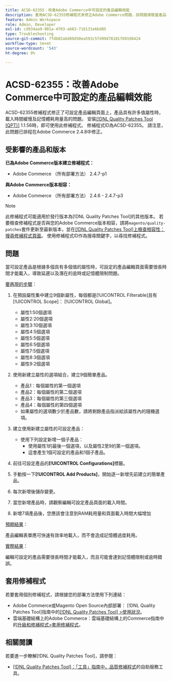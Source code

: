 ```yaml
---
title: ACSD-62355：改善Adobe Commerce中可設定的產品編輯效能
description: 套用ACSD-62355修補程式來修正Adobe Commerce問題，該問題導致當產品根據具有許多值的許多屬性時，可設定的產品編輯頁面載入緩慢。
feature: Admin Workspace
role: Admin, Developer
exl-id: cd934aa9-901a-4f03-ab83-716131e6bd85
type: Troubleshooting
source-git-commit: 7fdb02a6d89d50ea593c5fd99d78101f89198424
workflow-type: tm+mt
source-wordcount: '543'
ht-degree: 0%

---
```


# ACSD-62355：改善Adobe Commerce中可設定的產品編輯效能

ACSD-62355修補程式修正了可設定產品編輯頁面上，產品具有許多值屬性時，載入時間緩慢及記憶體耗用量高的問題。 安裝[[!DNL Quality Patches Tool (QPT)]](/help/tools/quality-patches-tool/quality-patches-tool-to-self-serve-quality-patches.md) 1.1.56時，即可使用此修補程式。 修補程式ID為ACSD-62355。 請注意，此問題已排程在Adobe Commerce 2.4.8中修正。

## 受影響的產品和版本

**已為Adobe Commerce版本建立修補程式：**

* Adobe Commerce （所有部署方法） 2.4.7-p1

**與Adobe Commerce版本相容：**

* Adobe Commerce （所有部署方法） 2.4.6 - 2.4.7-p3

>[!NOTE]
>
>此修補程式可能適用於發行版本為[!DNL Quality Patches Tool]的其他版本。 若要檢查修補程式是否與您的Adobe Commerce版本相容，請將`magento/quality-patches`套件更新至最新版本，並在[[!DNL Quality Patches Tool]上檢查相容性：搜尋修補程式頁面](https://experienceleague.adobe.com/tools/commerce-quality-patches/index.html?lang=zh-Hant)。 使用修補程式ID作為搜尋關鍵字，以尋找修補程式。

## 問題

當可設定產品是根據多個具有多個值的屬性時，可設定的產品編輯頁面需要很長時間才能載入，導致延遲以及潛在的逾時或記憶體限制問題。

<u>要再現的步驟</u>：

1. 在預設屬性集中建立9個新屬性，每個都是[!UICONTROL Filterable]且有[!UICONTROL Scope]： [!UICONTROL Global]。
   * 屬性1:50個選項
   * 屬性2:20個選項
   * 屬性3:10個選項
   * 屬性4:5個選項
   * 屬性5:5個選項
   * 屬性6:5個選項
   * 屬性7:5個選項
   * 屬性8:3個選項
   * 屬性9:2個選項

1. 使用新建立屬性的選項組合，建立9個簡單產品。
   * 產品1：每個屬性的第一個選項
   * 產品2：每個屬性的第二個選項
   * 產品3：每個屬性的第三個選項
   * 產品4：每個屬性的第四個選項
   * 如果屬性的選項數少於產品數，請將剩餘產品指派給該屬性內的隨機選項。

1. 建立使用新建立屬性的可設定產品：
   * 使用下列設定新增一個子產品：
      * 使用屬性1的最後一個選項，以及屬性2至9的第一個選項。
      * 這會產生1個可設定的產品和1個子產品。
1. 前往可設定產品的&#x200B;**[!UICONTROL Configurations]**&#x200B;標籤。
1. 手動按一下&#x200B;**[!UICONTROL Add Products]**，開始逐一新增先前建立的簡單產品。
1. 每次新增後儲存變更。
1. 當您新增產品時，請觀察編輯可設定產品頁面的載入時間。
1. 新增7項產品後，您應該會注意到RAM耗用量和頁面載入時間大幅增加

<u>預期結果</u>：

產品編輯表單應可快速有效率地載入，而不會造成記憶體過度耗用。

<u>實際結果</u>：

編輯可設定的產品需要很長時間才能載入，而且可能會達到記憶體限制或逾時錯誤。

## 套用修補程式

若要套用個別修補程式，請根據您的部署方法使用下列連結：

* Adobe Commerce或Magento Open Source內部部署： [!DNL Quality Patches Tool]指南中的[[!DNL Quality Patches Tool] >使用狀況](/help/tools/quality-patches-tool/usage.md)。
* 雲端基礎結構上的Adobe Commerce：雲端基礎結構上的Commerce指南中的[升級和修補程式>套用修補程式](https://experienceleague.adobe.com/docs/commerce-cloud-service/user-guide/develop/upgrade/apply-patches.html?lang=zh-Hant)。

## 相關閱讀

若要進一步瞭解[!DNL Quality Patches Tool]，請參閱：

* [[!DNL Quality Patches Tool]：「工具」指南中，品質修補程式](/help/tools/quality-patches-tool/quality-patches-tool-to-self-serve-quality-patches.md)的自助服務工具。
